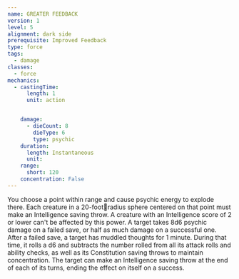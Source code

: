 ```yaml
---
name: GREATER FEEDBACK
version: 1
level: 5
alignment: dark side
prerequisite: Improved Feedback
type: force
tags:
  - damage
classes:
  - force
mechanics:
  - castingTime:
      length: 1
      unit: action


    damage:
      - dieCount: 8
        dieType: 6
        type: psychic
    duration:
      length: Instantaneous
      unit: 
    range:
      short: 120
    concentration: False
---
```

You choose a point within range and cause psychic
energy to explode there. Each creature in a 20-footradius sphere centered on that point must make an
Intelligence saving throw. A creature with an
Intelligence score of 2 or lower can't be affected by this
power. A target takes 8d6 psychic damage on a failed
save, or half as much damage on a successful one.
After a failed save, a target has muddled thoughts
for 1 minute. During that time, it rolls a d6 and
subtracts the number rolled from all its attack rolls and
ability checks, as well as its Constitution saving throws
to maintain concentration. The target can make an
Intelligence saving throw at the end of each of its turns,
ending the effect on itself on a success.

    